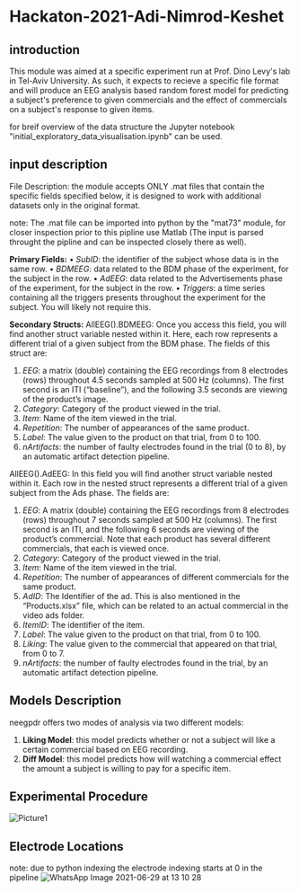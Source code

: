 # Hackaton-2021-Adi-Nimrod-Keshet
## introduction
This module was aimed at a specific experiment run at Prof. Dino Levy's lab in Tel-Aviv University. As such, it expects to recieve a specific file format and will produce an EEG analysis based random forest model for predicting a subject's preference to given commercials and the effect of commercials on a subject's response to given items. 

for breif overview of the data structure the Jupyter notebook "initial_exploratory_data_visualisation.ipynb" can be used.

## input description 
File Description: the module accepts ONLY .mat files that contain the specific fields specified below, it is designed to work with additional datasets only in the original format.

note: The .mat file can be imported into python by the "mat73" module, for closer inspection prior to this pipline use Matlab (The input is parsed throught the pipline and can be inspected closely there as well).

**Primary Fields:**
•	*SubID*: the identifier of the subject whose data is in the same row.
•	*BDMEEG*: data related to the BDM phase of the experiment, for the subject in the row.
•	*AdEEG*: data related to the Advertisements phase of the experiment, for the subject in the row.
•	*Triggers*: a time series containing all the triggers presents throughout the experiment for the subject. You will likely not require this.

**Secondary Structs:**
AllEEG(<index>).BDMEEG: Once you access this field, you will find another struct variable nested within it. Here, each row represents a different trial of a given subject from the BDM phase. The fields of this struct are:
1.	*EEG*: a matrix (double) containing the EEG recordings from 8 electrodes (rows) throughout 4.5 seconds sampled at 500 Hz (columns). The first second is an ITI (“baseline”), and the following 3.5 seconds are viewing of the product’s image.
2.	*Category*: Category of the product viewed in the trial.
3.	*Item*: Name of the item viewed in the trial.
4.	*Repetition*: The number of appearances of the same product.
5.	*Label*: The value given to the product on that trial, from 0 to 100.
6.	*nArtifacts*: the number of faulty electrodes found in the trial (0 to 8), by an automatic artifact detection pipeline.

AllEEG(<index>).AdEEG: In this field you will find another struct variable nested within it. Each row in the nested struct represents a different trial of a given subject from the Ads phase. The fields are:
1.	*EEG*: A matrix (double) containing the EEG recordings from 8 electrodes (rows) throughout 7 seconds sampled at 500 Hz (columns). The first second is an ITI, and the following 6 seconds are viewing of the product’s commercial. Note that each product has several different commercials, that each is viewed once.
2.	*Category*: Category of the product viewed in the trial.
3.	*Item*: Name of the item viewed in the trial.
4.	*Repetition*: The number of appearances of different commercials for the same product.
5.	*AdID*: The Identifier of the ad. This is also mentioned in the “Products.xlsx” file, which can be related to an actual commercial in the video ads folder.
6.	*ItemID*: The identifier of the item.
7.	*Label*: The value given to the product on that trial, from 0 to 100.
8.	*Liking*: The value given to the commercial that appeared on that trial, from 0 to 7.
9.	*nArtifacts*: the number of faulty electrodes found in the trial, by an automatic artifact detection pipeline. 
 
## Models Description
neegpdr offers two modes of analysis via two different models:
  1. **Liking Model**: this model predicts whether or not a subject will like a certain commercial based on EEG recording.
  2. **Diff Model**: this model predicts how will watching a commercial effect the amount a subject is willing to pay for a specific item.
 
## Experimental Procedure
  ![Picture1](https://user-images.githubusercontent.com/80317440/124106824-480c7b00-da6d-11eb-832d-0b56e25033b1.png)
 ## Electrode Locations
 note: due to python indexing the electrode indexing starts at 0 in the pipeline
 ![WhatsApp Image 2021-06-29 at 13 10 28](https://user-images.githubusercontent.com/80317440/124156816-be76a080-daa0-11eb-872a-7366ca720bd0.jpeg)

